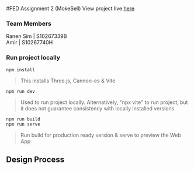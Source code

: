 #FED Assignment 2 (MokeSell)
View project live [here](https://razorbird360.github.io/FED-Assg02-MokeSell/)

### Team Members
Ranen Sim | S10267339B  
Amir | S10267740H

### Run project locally
```shell
npm install
```
> This installs Three.js, Cannon-es & Vite

```shell
npm run dev
```
> Used to run project locally. Alternatively, "npx vite" to run project, but it does not guarantee consistency with locally installed versions

```shell
npm run build
npm run serve
```
> Run build for production ready version & serve to preview the Web App

## Design Process   